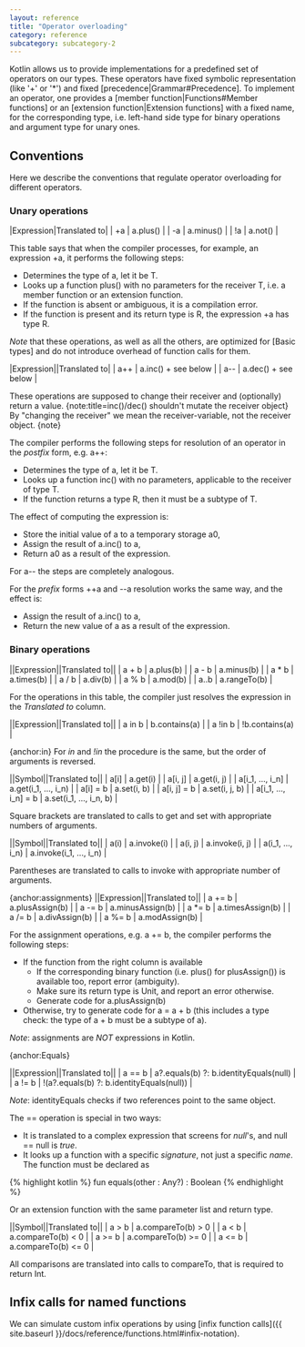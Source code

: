 ```yaml
---
layout: reference
title: "Operator overloading"
category: reference
subcategory: subcategory-2
---
```


Kotlin allows us to provide implementations for a predefined set of operators on our types. These operators have fixed symbolic representation 
(like '+' or '*') and fixed [precedence|Grammar#Precedence]. To implement an operator, one provides a [member function|Functions#Member functions] 
or an [extension function|Extension functions] with a fixed name, for the corresponding type, i.e. left-hand side type for binary operations and argument type for unary ones.

## Conventions

Here we describe the conventions that regulate operator overloading for different operators.

### Unary operations

|Expression|Translated to|
| +a      | a.plus() |
| -a      | a.minus() |
| !a      | a.not() |

This table says that when the compiler processes, for example, an expression +a, it performs the following steps:

+ Determines the type of a, let it be T.
+ Looks up a function plus() with no parameters for the receiver T, i.e. a member function or an extension function.
+ If the function is absent or ambiguous, it is a compilation error.
+ If the function is present and its return type is R, the expression +a has type R.

*Note* that these operations, as well as all the others, are optimized for [Basic types] and do not introduce overhead of function calls for them.

|Expression||Translated to|
| a++   | a.inc() + see below |
| a--   | a.dec() + see below |

These operations are supposed to change their receiver and (optionally) return a value.
{note:title=inc()/dec() shouldn't mutate the receiver object}
By "changing the receiver" we mean the receiver-variable, not the receiver object.
{note}

The compiler performs the following steps for resolution of an operator in the *postfix* form, e.g. a++:
* Determines the type of a, let it be T.
* Looks up a function inc() with no parameters, applicable to the receiver of type T.
* If the function returns a type R, then it must be a subtype of T.

The effect of computing the expression is:
* Store the initial value of a to a temporary storage a0,
* Assign the result of a.inc() to a,
* Return a0 as a result of the expression.

For a-- the steps are completely analogous.

For the *prefix* forms ++a and --a resolution works the same way, and the effect is:
* Assign the result of a.inc() to a,
* Return the new value of a as a result of the expression.

### Binary operations

||Expression||Translated to||
| a + b | a.plus(b) |
| a - b | a.minus(b) |
| a * b | a.times(b) |
| a / b | a.div(b) |
| a % b | a.mod(b) |
| a..b  | a.rangeTo(b) |

For the operations in this table, the compiler just resolves the expression in the *Translated to* column.

||Expression||Translated to||
| a in b | b.contains(a) |
| a !in b | !b.contains(a) |

{anchor:in}
For *in* and *!in* the procedure is the same, but the order of arguments is reversed.

||Symbol||Translated to||
| a\[i\]  | a.get\(i\) |
| a\[i, j\]  | a.get\(i, j\) |
| a\[i_1, ...,  i_n\]  | a.get\(i_1, ...,  i_n\) |
| a\[i\] = b | a.set(i, b) |
| a\[i, j\] = b | a.set(i, j, b) |
| a\[i_1, ...,  i_n\] = b | a.set(i_1, ..., i_n, b) |

Square brackets are translated to calls to get and set with appropriate numbers of arguments.

||Symbol||Translated to||
| a\(i\)  | a.invoke\(i\) |
| a\(i, j\)  | a.invoke\(i, j\) |
| a\(i_1, ...,  i_n\)  | a.invoke\(i_1, ...,  i_n\) |

Parentheses are translated to calls to invoke with appropriate number of arguments.

{anchor:assignments}
||Expression||Translated to||
| a += b | a.plusAssign(b) |
| a -= b | a.minusAssign(b) |
| a *= b | a.timesAssign(b) |
| a /= b | a.divAssign(b) |
| a %= b | a.modAssign(b) |

For the assignment operations, e.g. a += b, the compiler performs the following steps:
* If the function from the right column is available
  * If the corresponding binary function (i.e. plus() for plusAssign()) is available too, report error (ambiguity).
  * Make sure its return type is Unit, and report an error otherwise.
  * Generate code for a.plusAssign(b)
* Otherwise, try to generate code for a = a + b (this includes a type check: the type of a + b must be a subtype of a).

*Note*: assignments are *NOT* expressions in Kotlin.

{anchor:Equals}

||Expression||Translated to||
| a == b | a?.equals(b) ?: b.identityEquals(null) |
| a \!= b | \!(a?.equals(b) ?: b.identityEquals(null)) |

*Note*: identityEquals checks if two references point to the same object.

The == operation is special in two ways:
* It is translated to a complex expression that screens for *null*'s, and null == null is *true*.
* It looks up a function with a specific _signature_, not just a specific _name_. The function must be declared as

{% highlight kotlin %}
fun equals(other : Any?) : Boolean
{% endhighlight %}

Or an extension function with the same parameter list and return type.

||Symbol||Translated to||
| a > b  | a.compareTo(b) > 0 |
| a < b  | a.compareTo(b) < 0 |
| a >= b | a.compareTo(b) >= 0 |
| a <= b | a.compareTo(b) <= 0 |

All comparisons are translated into calls to compareTo, that is required to return Int.

## Infix calls for named functions

We can simulate custom infix operations by using [infix function calls]({{ site.baseurl }}/docs/reference/functions.html#infix-notation).
